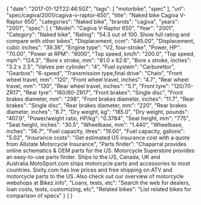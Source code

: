 {
    "date": "2017-01-12T22:46:50Z",
    "tags": [
        "motorbike",
        "spec"
    ],
    "url": "spec\/cagiva\/2001\/cagiva-v-raptor-650",
    "title": "Naked bike Cagiva V-Raptor 650",
    "categories": "Naked bike",
    "brands": "cagiva",
    "years": "2001",
    "spec": [
        {
            "Model": "Cagiva V-Raptor 650",
            "Year": "2001",
            "Category": "Naked bike",
            "Rating": "54.3 out of 100. Show full rating and compare with other bikes",
            "Displacement, ccm": "645.00",
            "Displacement, cubic inches": "39.36",
            "Engine type": "V2, four-stroke",
            "Power, HP": "70.00",
            "Power at RPM": "9000",
            "Top speed, km\/h": "200.0",
            "Top speed, mph": "124.3",
            "Bore x stroke, mm": "81.0 x 62.6",
            "Bore x stroke, inches": "3.2 x 2.5",
            "Valves per cylinder": "4",
            "Fuel system": "Carburettor",
            "Gearbox": "6-speed",
            "Transmission type,final drive": "Chain",
            "Front wheel travel, mm": "120",
            "Front wheel travel, inches": "4.7",
            "Rear wheel travel, mm": "130",
            "Rear wheel travel, inches": "5.1",
            "Front tyre": "120\/70-ZR17",
            "Rear tyre": "160\/60-ZR17",
            "Front brakes": "Single disc",
            "Front brakes diameter, mm": "298",
            "Front brakes diameter, inches": "11.7",
            "Rear brakes": "Single disc",
            "Rear brakes diameter, mm": "220",
            "Rear brakes diameter, inches": "8.7",
            "Dry weight, kg": "185.0",
            "Dry weight, pounds": "407.9",
            "Power\/weight ratio, HP\/kg": "0.3784",
            "Seat height, mm": "775",
            "Seat height, inches": "30.5",
            "Wheelbase, mm": "1.440",
            "Wheelbase, inches": "56.7",
            "Fuel capacity, litres": "19.00",
            "Fuel capacity, gallons": "5.02",
            "Insurance costs": "Get estimated US insurance cost with a quote from Allstate Motorcycle Insurance",
            "Parts finder": "Chaparral provides online schematics & OEM parts for the US.   Motorcycle Superstore provides an easy-to-use parts finder. Ships to the US, Canada, UK and Australia.MotoSport.com ships motorcycle parts and accessories to most countries.    Sixity.com has low prices and free shipping on ATV and motorcycle parts to the US. Also check out our overview of motorcycle webshops at Bikez.info",
            "Loans, tests, etc": "Search the web for dealers, loan costs, tests, customizing, etc",
            "Related bikes": "List related bikes for comparison of specs"
        }
    ]
}